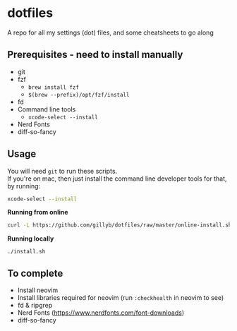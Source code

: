 # dotfiles
A repo for all my settings (dot) files, and some cheatsheets to go along

## Prerequisites - need to install manually  

* git
* fzf
  * `brew install fzf`
  * `$(brew --prefix)/opt/fzf/install`
* fd
* Command line tools
  * `xcode-select --install`
* Nerd Fonts
* diff-so-fancy

## Usage

You will need `git` to run these scripts.  
If you're on mac, then just install the command line developer tools for that, by running:
```bash
xcode-select --install
```

**Running from online**

```bash
curl -L https://github.com/gillyb/dotfiles/raw/master/online-install.sh | bash
```

**Running locally**

```
./install.sh
```


## To complete   

* Install neovim
* Install libraries required for neovim (run `:checkhealth` in neovim to see)
* fd & ripgrep
* Nerd Fonts (https://www.nerdfonts.com/font-downloads)
* diff-so-fancy

